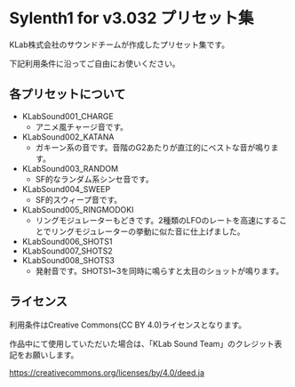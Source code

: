 # Sylenth1 for v3.032 プリセット集

KLab株式会社のサウンドチームが作成したプリセット集です。

下記利用条件に沿ってご自由にお使いください。

## 各プリセットについて
* KLabSound001_CHARGE
   * アニメ風チャージ音です。
* KLabSound002_KATANA
  * ガキーン系の音です。音階のG2あたりが直江的にベストな音が鳴ります。
* KLabSound003_RANDOM
  * SF的なランダム系シンセ音です。
* KLabSound004_SWEEP
  * SF的スウィープ音です。
* KLabSound005_RINGMODOKI
  * リングモジュレーターもどきです。2種類のLFOのレートを高速にすることでリングモジュレーターの挙動に似た音に仕上げました。
* KLabSound006_SHOTS1
* KLabSound007_SHOTS2
* KLabSound008_SHOTS3
  * 発射音です。SHOTS1~3を同時に鳴らすと太目のショットが鳴ります。

## ライセンス
利用条件はCreative Commons(CC BY 4.0)ライセンスとなります。

作品中にて使用していただいた場合は、「KLab Sound Team」のクレジット表記をお願いします。

https://creativecommons.org/licenses/by/4.0/deed.ja
